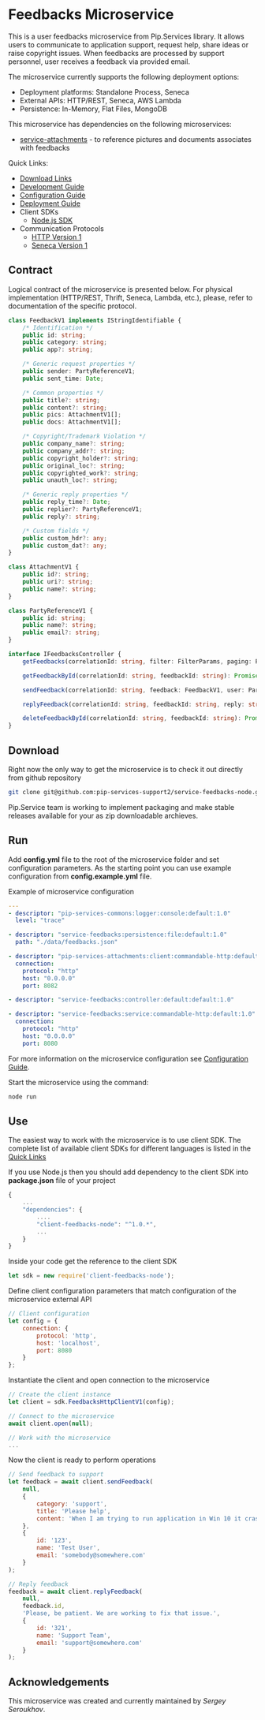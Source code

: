 # Feedbacks Microservice

This is a user feedbacks microservice from Pip.Services library. 
It allows users to communicate to application support, request help, share ideas or raise copyright issues.
When feedbacks are processed by support personnel, user receives a feedback via provided email.

The microservice currently supports the following deployment options:
* Deployment platforms: Standalone Process, Seneca
* External APIs: HTTP/REST, Seneca, AWS Lambda
* Persistence: In-Memory, Flat Files, MongoDB

This microservice has dependencies on the following microservices:
- [service-attachments](https://github.com/pip-services-content2/service-attachments-node) - to reference pictures and documents associates with feedbacks

<a name="links"></a> Quick Links:

* [Download Links](doc/Downloads.md)
* [Development Guide](doc/Development.md)
* [Configuration Guide](doc/Configuration.md)
* [Deployment Guide](doc/Deployment.md)
* Client SDKs
  - [Node.js SDK](https://github.com/pip-services-support2/client-feedbacks-node)
* Communication Protocols
  - [HTTP Version 1](doc/HttpProtocolV1.md)
  - [Seneca Version 1](doc/SenecaProtocolV1.md)

##  Contract

Logical contract of the microservice is presented below. For physical implementation (HTTP/REST, Thrift, Seneca, Lambda, etc.),
please, refer to documentation of the specific protocol.

```typescript
class FeedbackV1 implements IStringIdentifiable {
    /* Identification */
    public id: string;
    public category: string;
    public app?: string;

    /* Generic request properties */
    public sender: PartyReferenceV1;
    public sent_time: Date;

    /* Common properties */
    public title?: string;
    public content?: string;
    public pics: AttachmentV1[];
    public docs: AttachmentV1[];

    /* Copyright/Trademark Violation */
    public company_name?: string;
    public company_addr?: string;
    public copyright_holder?: string;
    public original_loc?: string;
    public copyrighted_work?: string;
    public unauth_loc?: string;

    /* Generic reply properties */
    public reply_time?: Date;
    public replier?: PartyReferenceV1;
    public reply?: string;

    /* Custom fields */
    public custom_hdr?: any;
    public custom_dat?: any;
}

class AttachmentV1 {
    public id?: string;
    public uri?: string;
    public name?: string;
}

class PartyReferenceV1 {
    public id: string;
    public name?: string;
    public email?: string;
}

interface IFeedbacksController {
    getFeedbacks(correlationId: string, filter: FilterParams, paging: PagingParams): Promise<DataPage<FeedbackV1>>;

    getFeedbackById(correlationId: string, feedbackId: string): Promise<FeedbackV1>;

    sendFeedback(correlationId: string, feedback: FeedbackV1, user: PartyReferenceV1): Promise<FeedbackV1>;

    replyFeedback(correlationId: string, feedbackId: string, reply: string, user: PartyReferenceV1): Promise<FeedbackV1>;

    deleteFeedbackById(correlationId: string, feedbackId: string): Promise<FeedbackV1>;
}
```

## Download

Right now the only way to get the microservice is to check it out directly from github repository
```bash
git clone git@github.com:pip-services-support2/service-feedbacks-node.git
```

Pip.Service team is working to implement packaging and make stable releases available for your 
as zip downloadable archieves.

## Run

Add **config.yml** file to the root of the microservice folder and set configuration parameters.
As the starting point you can use example configuration from **config.example.yml** file. 

Example of microservice configuration
```yaml
---
- descriptor: "pip-services-commons:logger:console:default:1.0"
  level: "trace"

- descriptor: "service-feedbacks:persistence:file:default:1.0"
  path: "./data/feedbacks.json"

- descriptor: "pip-services-attachments:client:commandable-http:default:1.0"
  connection:
    protocol: "http"
    host: "0.0.0.0"
    port: 8082

- descriptor: "service-feedbacks:controller:default:default:1.0"

- descriptor: "service-feedbacks:service:commandable-http:default:1.0"
  connection:
    protocol: "http"
    host: "0.0.0.0"
    port: 8080
```
 
For more information on the microservice configuration see [Configuration Guide](Configuration.md).

Start the microservice using the command:
```bash
node run
```

## Use

The easiest way to work with the microservice is to use client SDK. 
The complete list of available client SDKs for different languages is listed in the [Quick Links](#links)

If you use Node.js then you should add dependency to the client SDK into **package.json** file of your project
```javascript
{
    ...
    "dependencies": {
        ....
        "client-feedbacks-node": "^1.0.*",
        ...
    }
}
```

Inside your code get the reference to the client SDK
```javascript
let sdk = new require('client-feedbacks-node');
```

Define client configuration parameters that match configuration of the microservice external API
```javascript
// Client configuration
let config = {
    connection: {
        protocol: 'http',
        host: 'localhost', 
        port: 8080
    }
};
```

Instantiate the client and open connection to the microservice
```javascript
// Create the client instance
let client = sdk.FeedbacksHttpClientV1(config);

// Connect to the microservice
await client.open(null);

// Work with the microservice
...
```

Now the client is ready to perform operations
```javascript
// Send feedback to support
let feedback = await client.sendFeedback(
    null,
    {
        category: 'support',
        title: 'Please help',
        content: 'When I am trying to run application in Win 10 it crashes'
    },
    {
        id: '123',
        name: 'Test User',
        email: 'somebody@somewhere.com'
    }
);
```

```javascript
// Reply feedback
feedback = await client.replyFeedback(
    null,
    feedback.id,
    'Please, be patient. We are working to fix that issue.',
    {
        id: '321',
        name: 'Support Team',
        email: 'support@somewhere.com'
    }
);
```    

## Acknowledgements

This microservice was created and currently maintained by *Sergey Seroukhov*.

